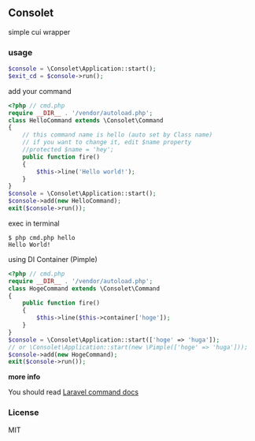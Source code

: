 ## Consolet

simple cui wrapper

### usage

```PHP
$console = \Consolet\Application::start();
$exit_cd = $console->run();
```

add your command

```PHP
<?php // cmd.php
require __DIR__ . '/vendor/autoload.php';
class HelloCommand extends \Consolet\Command
{
    // this command name is hello (auto set by Class name)
    // if you want to change it, edit $name property
    //protected $name = 'hey';
    public function fire()
    {
        $this->line('Hello world!');
    }
}
$console = \Consolet\Application::start();
$console->add(new HelloCommand);
exit($console->run());
```

exec in terminal


    $ php cmd.php hello
    Hello World!

using DI Container (Pimple)

```PHP
<?php // cmd.php
require __DIR__ . '/vendor/autoload.php';
class HogeCommand extends \Consolet\Command
{
    public function fire()
    {
        $this->line($this->container['hoge']);
    }
}
$console = \Consolet\Application::start(['hoge' => 'huga']);
// or \Consolet\Application::start(new \Pimple(['hoge' => 'huga']));
$console->add(new HogeCommand);
exit($console->run());
```

**more info**

You should read [Laravel command docs](http://laravel.com/docs/commands "Laravel - The PHP Framework For Web Artisans.")

### License

MIT
